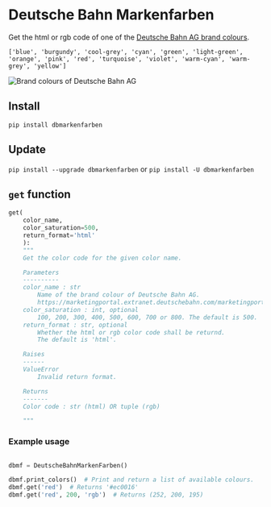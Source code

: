 # Deutsche Bahn Markenfarben
Get the html or rgb code of one of the [Deutsche Bahn AG brand colours](https://marketingportal.extranet.deutschebahn.com/marketingportal/Marke-und-Design/Basiselemente/Farbe).

`['blue', 'burgundy', 'cool-grey', 'cyan', 'green', 'light-green', 'orange', 'pink', 'red', 'turquoise', 'violet', 'warm-cyan', 'warm-grey', 'yellow']`

![Brand colours of Deutsche Bahn AG](https://marketingportal.extranet.deutschebahn.com/resource/blob/9688184/6b6042de4d93449f5546cdd01ca94ebe/Bild_1-data.png)

## Install

`pip install dbmarkenfarben`

## Update

`pip install --upgrade dbmarkenfarben` or `pip install -U dbmarkenfarben`

## `get` function
```Python
get(
    color_name,
    color_saturation=500,
    return_format='html'
    ):
    """
    Get the color code for the given color name.

    Parameters
    ----------
    color_name : str
        Name of the brand colour of Deutsche Bahn AG.
        https://marketingportal.extranet.deutschebahn.com/marketingportal/Marke-und-Design/Basiselemente/Farbe
    color_saturation : int, optional
        100, 200, 300, 400, 500, 600, 700 or 800. The default is 500.
    return_format : str, optional
        Whether the html or rgb color code shall be returnd.
        The default is 'html'.

    Raises
    ------
    ValueError
        Invalid return format.

    Returns
    -------
    Color code : str (html) OR tuple (rgb)

    """
```

### Example usage

```Python

dbmf = DeutscheBahnMarkenFarben()

dbmf.print_colors()  # Print and return a list of available colours.
dbmf.get('red')  # Returns '#ec0016'
dbmf.get('red', 200, 'rgb')  # Returns (252, 200, 195)

```
